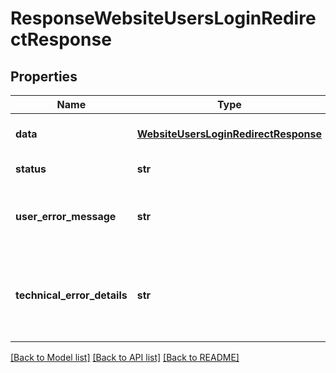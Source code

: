 # ResponseWebsiteUsersLoginRedirectResponse

## Properties
Name | Type | Description | Notes
------------ | ------------- | ------------- | -------------
**data** | [**WebsiteUsersLoginRedirectResponse**](WebsiteUsersLoginRedirectResponse.md) | API specific response data | [optional] 
**status** | **str** | Response status | [optional] 
**user_error_message** | **str** | Error message, in a user readable format | [optional] 
**technical_error_details** | **str** | Technical error details, let us know if you received this. | [optional] 

[[Back to Model list]](../README.md#documentation-for-models) [[Back to API list]](../README.md#documentation-for-api-endpoints) [[Back to README]](../README.md)


